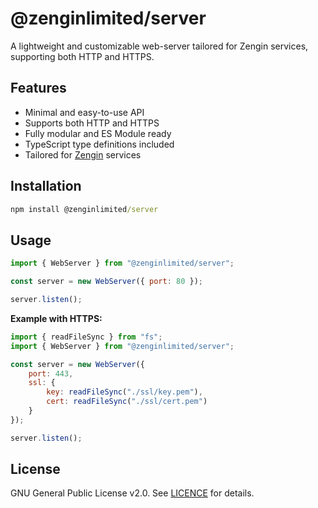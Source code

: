 # @zenginlimited/server
A lightweight and customizable web-server tailored for Zengin services, supporting both HTTP and HTTPS.

## Features
- Minimal and easy-to-use API
- Supports both HTTP and HTTPS
- Fully modular and ES Module ready
- TypeScript type definitions included
- Tailored for [Zengin](https://github.io/zenginlimited) services

## Installation
```cmd
npm install @zenginlimited/server
```

## Usage
```js
import { WebServer } from "@zenginlimited/server";

const server = new WebServer({ port: 80 });

server.listen();
```
**Example with HTTPS:**
```js
import { readFileSync } from "fs";
import { WebServer } from "@zenginlimited/server";

const server = new WebServer({
	port: 443,
	ssl: {
		key: readFileSync("./ssl/key.pem"),
		cert: readFileSync("./ssl/cert.pem")
	}
});

server.listen();
```

## License
GNU General Public License v2.0. See [LICENCE](https://github.com/zenginlimited/server/LICENSE) for details.